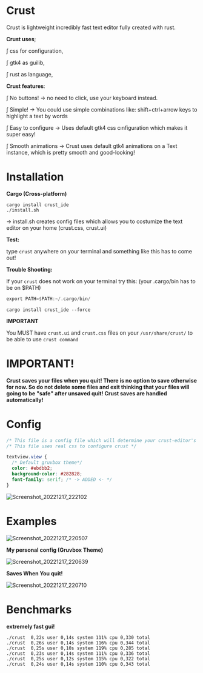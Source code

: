 # Crust
Crust is lightweight incredibly fast text editor fully created with rust.

**Crust uses**;
<p>
  ∫ css for configuration,
  
  ∫ gtk4 as guilib,
  
  ∫ rust as language,
</p>


**Crust features**:
<p>
  ∫ No buttons! -> no need to click, use your keyboard instead.
  
  ∫ Simple! -> You could use simple combinations like: shift+ctrl+arrow keys to highlight a text by words
  
  ∫ Easy to configure -> Uses default gtk4 css cınfiguration which makes it super easy!
  
  ∫ Smooth animations -> Crust uses default gtk4 animations on a Text instance, which is pretty smooth and good-looking!
  
</p>

# Installation

**Cargo (Cross-platform)**
```
cargo install crust_ide
./install.sh
```
-> install.sh creates config files which allows you to costumize the text editor on your home (crust.css, crust.ui)

**Test:**

type `crust` anywhere on your terminal and something like this has to come out!



**Trouble Shooting:**

If your `crust` does not work on your terminal try this: (your .cargo/bin has to be on $PATH)
```rust
export PATH=$PATH:~/.cargo/bin/
```
```
cargo install crust_ide --force
```

**IMPORTANT**

You MUST have `crust.ui` and `crust.css` files on your `/usr/share/crust/` to be able to  use `crust command`

# IMPORTANT!

**Crust saves your files when you quit! There is no option to save otherwise for now. So do not delete some files and exit thinking that your files will going to be "safe" after unsaved quit! Crust saves are handled automatically!**

# Config

```css
/* This file is a config file which will determine your crust-editor's look */
/* This file uses real css to configure crust */

textview.view {
  /* Default gruvbox theme*/
  color: #ebdbb2;
  background-color: #282828;
  font-family: serif; /* -> ADDED <- */
}
```

![Screenshot_20221217_222102](https://user-images.githubusercontent.com/101834410/208262652-0dc769fa-9dc5-4907-928c-6437f9afbc01.png)

# Examples

![Screenshot_20221217_220507](https://user-images.githubusercontent.com/101834410/208259620-a77d58b4-eec6-450d-ab3a-6ce9f58e5af9.png)

**My personal config (Gruvbox Theme)**

![Screenshot_20221217_220639](https://user-images.githubusercontent.com/101834410/208260409-dc2a4ffb-f04b-4e50-b5b1-04aceec0642b.png)

**Saves When You quit!**

![Screenshot_20221217_220710](https://user-images.githubusercontent.com/101834410/208259697-b9ed7446-cd44-463c-9bae-86b85677c59d.png)

# Benchmarks

**extremely fast gui!**

```
./crust  0,22s user 0,14s system 111% cpu 0,330 total
./crust  0,26s user 0,14s system 116% cpu 0,344 total
./crust  0,25s user 0,10s system 119% cpu 0,285 total
./crust  0,23s user 0,14s system 111% cpu 0,336 total
./crust  0,25s user 0,12s system 115% cpu 0,322 total
./crust  0,24s user 0,14s system 110% cpu 0,343 total
```


